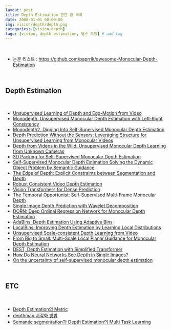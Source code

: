 ```yaml
---
layout: post
title: Depth Estimation 관련 글 목록   
date: 2000-01-01 00:00:00
img: vision/depth/depth.png
categories: [vision-depth] 
tags: [vision, depth estimation, 뎁스 추정] # add tag
---
```


<br>

- 논문 리스트 : https://github.com/paprrik/awesome-Monocular-Depth-Estimation

<br>

## **Depth Estimation**

<br>

- [Unsupervised Learning of Depth and Ego-Motion from Video]()
- [Monodepth, Unsupervised Monocular Depth Estimation with Left-Right Consistency](https://gaussian37.github.io/vision-depth-monodepth1/)
- [Monodepth2, Digging Into Self-Supervised Monocular Depth Estimation](https://gaussian37.github.io/vision-depth-monodepth2/)
- [Depth Prediction Without the Sensors: Leveraging Structure for Unsupervised Learning from Monocular Videos]()
- [Depth from Videos in the Wild: Unsupervised Monocular Depth Learning from Unknown Cameras]()
- [3D Packing for Self-Supervised Monocular Depth Estimation]()
- [Self-Supervised Monocular Depth Estimation Solving the Dynamic Object Problem by Semantic Guidance]()
- [The Edge of Depth: Explicit Constraints between Segmentation and Depth]()
- [Robust Consistent Video Depth Estimation]()
- [Vision Transformers for Dense Prediction]()
- [The Temporal Opportunist: Self-Supervised Multi-Frame Monocular Depth]()
- [Single Image Depth Prediction with Wavelet Decomposition]()
- [DORN: Deep Ordinal Regression Network for Monocular Depth Estimation](https://gaussian37.github.io/vision-depth-dorn/)
- [AdaBins: Depth Estimation Using Adaptive Bins](https://gaussian37.github.io/vision-depth-adabins/)
- [LocalBins: Improving Depth Estimation by Learning Local Distributions](https://gaussian37.github.io/vision-depth-localbins/)
- [Unsupervised Scale-consistent Depth Learning from Video]()
- [From Big to Small: Multi-Scale Local Planar Guidance for Monocular Depth Estimation](https://gaussian37.github.io/vision-depth-bts/)
- [DEST, Depth Estimation with Simplified Transformer](https://gaussian37.github.io/vision-depth-dest/)
- [How Do Neural Networks See Depth in Single Images?](https://gaussian37.github.io/vision-depth-how_nn_see_depth/)
- [On the uncertainty of self-supervised monocular depth estimation](https://gaussian37.github.io/vision-depth-on_the_uncertainty_monodepth/)

<br>

## **ETC**

<br>

- [Depth Estimation의 Metric](https://gaussian37.github.io/vision-depth-metrics/)
- [depthmap 시각화 방법](https://gaussian37.github.io/vision-depth-depthmap_visualization/)
- [Semantic segmentation과 Depth Estimation의 Multi Task Learning](https://gaussian37.github.io/vision-depth-seg_depth_mtl/)
